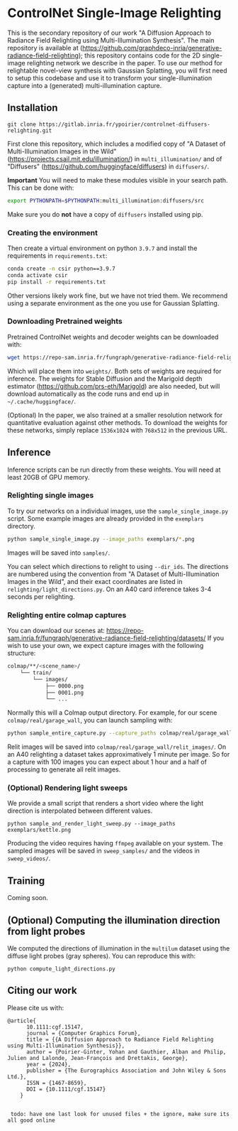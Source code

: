 # ControlNet Single-Image Relighting
This is the secondary repository of our work "A Diffusion Approach to Radiance Field Relighting using Multi-Illumination Synthesis".
The main repository is available at (https://github.com/graphdeco-inria/generative-radiance-field-relighting); this repository contains code for the 2D single-image relighting network we describe in the paper. 
To use our method for relightable novel-view synthesis with Gaussian Splatting, you will first need to setup this codebase and use it to transform your single-illumination capture into a (generated) multi-illumination capture. 

## Installation
```
git clone https://gitlab.inria.fr/ypoirier/controlnet-diffusers-relighting.git
```
First clone this repository, which includes a modified copy of "A Dataset of Multi-Illumination Images in the Wild" (https://projects.csail.mit.edu/illumination/) in `multi_illumination/` and of "Diffusers" (https://github.com/huggingface/diffusers) in `diffusers/`. 

**Important** You will need to make these modules visible in your search path. This can be done with:
```bash 
export PYTHONPATH=$PYTHONPATH:multi_illumination:diffusers/src
```
Make sure you do **not** have a copy of `diffusers` installed using pip.

### Creating the environment
Then create a virtual environment on python `3.9.7` and install the requirements in `requirements.txt`:
```bash
conda create -n csir python==3.9.7
conda activate csir
pip install -r requirements.txt
```
Other versions likely work fine, but we have not tried them. We recommend using a separate environment as the one you use for Gaussian Splatting. 

### Downloading Pretrained weights
Pretrained ControlNet weights and decoder weights can be downloaded with: 
```bash
wget https://repo-sam.inria.fr/fungraph/generative-radiance-field-relighting/content/weights/{controlnet,decoder}_1536x1024.safetensors -P weights/
```

Which will place them into `weights/`. Both sets of weights are required for inference. The weights for Stable Diffusion and the Marigold depth estimator (https://github.com/prs-eth/Marigold) are also needed, but will download automatically as the code runs and end up in `~/.cache/huggingface/`.
 
(Optional) In the paper, we also trained at a smaller resolution network for quantitative evaluation against other methods. To download the weights for these networks, simply replace `1536x1024` with `768x512` in the previous URL.

## Inference
Inference scripts can be run directly from these weights. You will need at least 20GB of GPU memory.



### Relighting single images
To try our networks on a individual images, use the `sample_single_image.py` script. Some example images are already provided in the `exemplars` directory. 

```bash
python sample_single_image.py --image_paths exemplars/*.png
```
Images will be saved into `samples/`. 

You can select which directions to relight to using `--dir_ids`. The directions are numbered using the convention from "A Dataset of Multi-Illumination Images in the Wild", and their exact coordinates are listed in `relighting/light_directions.py`.
On an A40 card inference takes 3-4 seconds per relighting.

### Relighting entire colmap captures
You can download our scenes at: https://repo-sam.inria.fr/fungraph/generative-radiance-field-relighting/datasets/
If you wish to use your own, we expect capture images with the following structure:

```bash
colmap/**/<scene_name>/
    └── train/
        └── images/
            ├── 0000.png
            ├── 0001.png
            └── ...
```
Normally this will a Colmap output directory. For example, for our scene `colmap/real/garage_wall`, you can launch sampling with:

```bash
python sample_entire_capture.py --capture_paths colmap/real/garage_wall
```

Relit images will be saved into `colmap/real/garage_wall/relit_images/`.
On an A40 relighting a dataset takes approximatively 1 minute per image. So for a capture with 100 images you can expect about 1 hour and a half of processing to generate all relit images. 

### (Optional) Rendering light sweeps
We provide a small script that renders a short video where the light direction is interpolated between different values. 

```
python sample_and_render_light_sweep.py --image_paths exemplars/kettle.png
```

Producing the video requires having `ffmpeg` available on your system. The sampled images will be saved in `sweep_samples/` and the videos in `sweep_videos/`.

## Training
Coming soon. 

<!-- To train from scratch, you must first download the dataset or provide your own data in a similar format. The main ControlNet network and the conditional decoder use the same data but are trained compeltely separately.

### Downloading and preparing the datasets
We train on images from "A Dataset of Multi-Illumination Images in the Wild" (https://projects.csail.mit.edu/illumination/). These images are downloaded, tonemapped, and resized to the target resolution with:

```bash
python download_multilum_images.py
python predict_depths_for_multilum_images.py
```

The second command predicts depth maps using Marigold. Images are saved in `multilum_images/`; this directory will contain the original `.exr` images as well as the processed images at resolutions `1536x1024` and `768x512`. Expect the whole process to take several hours. After the depths are predicted you can delete directory `multilum_images/fullres_exr_images` to save space.

### Training ControlNet
Once the data is ready, you can train with:
 todo: verify that the script works
```bash
bash train_controlnet_1536x1024.sh
```
 todo: reivew xformers install

By default, this will automatically use all available GPUs. Training took us approximatively 3 days on 4 A6000 cards. Training for longer still reduces the training loss somewhat but seems to worsen generalization. It is normal if the ouputs have incorrect colors at the begining of training. You can train in half resolution for prototyping, which is about 4 times faster (see [below](#optional-working-at-half-resolution-and-evaluation-on-synthetic-scenes-halfres)). 


`aim` is used for logging training losses and can be opened with the `aim up` command. 

 todo: enable aim in the launch scripts
 todo: clean up validation images
 todo: weights will save in ... + save weights in the expected format
 todo: configure automatic precision
 todo: configure # of iterations
 todo: does float32 fit in memory?

Note that training loop looks into the file `relighting/training_pairs.jsonl` which contains a list of all $(\mathrm{input}, \mathrm{target})$ image path pairs. If you provide your own data, you will need to modify this file.

### Fine-tuning the conditional decoder 
The conditional Asymmetric VQGAN decoder from "Designing a Better Asymmetric VQGAN for StableDiffusion" must also be fine-tuned on our task from their pretrained weights. This training process is entirely independent of the main ControlNet; as long as you do not change the training data you can always reuse the weights we provide for any ControlNet training instead of running this step. To launch the fine-tuning use:

```bash
bash train_decoder_1536x1024.sh
```

The initial weights will download automatically the first time the script runs. Note we have not implemented code for training on multi-gpu, but convergence is very fast and should only take a few hours.
 todo: review the remove OAR test line 999 (always use aim?)
 todo: verify that it still trains
 todo: verify that the weights save at the end

### Using the weights for inference
Our inference scripts assume that the weights are placed in `weights/` and that the config is unchanged (see `relighting/inference_pipeline.py` if you want to change the config).
 todo: say how to use your weights

## (Optional) Working at half resolution
We ran quantiative evaluation against other methods in `768x512` instead of the full `1536x1024`. All preparation and training scripts in this README can be run by in half resolution by replacing `1536x1024` with `768x512`. For the sampling scripts, pass the flags `--width 768 --height 512`.
 todo: test single image
 todo: test generate dataset -->

## (Optional) Computing the illumination direction from light probes
We computed the directions of illumination in the `multilum` dataset using the diffuse light probes (gray spheres). You can reproduce this with:
```
python compute_light_directions.py
```

## Citing our work
Please cite us with:
```bibtext
@article{
      10.1111:cgf.15147,
      journal = {Computer Graphics Forum},
      title = {{A Diffusion Approach to Radiance Field Relighting using Multi-Illumination Synthesis}},
      author = {Poirier-Ginter, Yohan and Gauthier, Alban and Philip, Julien and Lalonde, Jean-François and Drettakis, George},
      year = {2024},
      publisher = {The Eurographics Association and John Wiley & Sons Ltd.},
      ISSN = {1467-8659},
      DOI = {10.1111/cgf.15147}
    }


 todo: have one last look for unused files + the ignore, make sure its all good online
